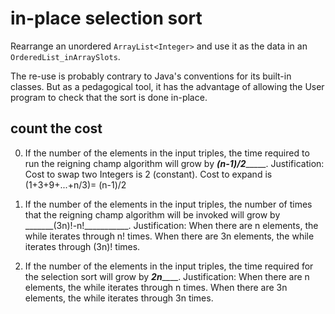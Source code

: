 # in-place selection sort

Rearrange
an unordered `ArrayList<Integer>`
and use it as the data in an `OrderedList_inArraySlots`.

The re-use is probably contrary to Java's conventions
for its built-in classes. But as a pedagogical tool,
it has the advantage of allowing
the User program to check that the sort
is done in-place.

## count the cost

0. If the number of the elements in the input triples,
the time required to run the reigning champ algorithm
will grow by ___(n-1)/2________.
Justification:
Cost to swap two Integers is 2 (constant). Cost to expand is (1+3+9+...+n/3)= (n-1)/2


0. If the number of the elements in the input triples,
the number of times that the reigning champ algorithm
will be invoked 
will grow by _______(3n)!-n!___________.
Justification:
When there are n elements, the while iterates through n! times. When there are 3n elements, 
the while iterates through (3n)! times.


0. If the number of the elements in the input triples,
the time required for the selection sort
will grow by _______2n___________.
Justification:
When there are n elements, the while iterates through n times. When there are 3n elements, 
the while iterates through 3n times.
